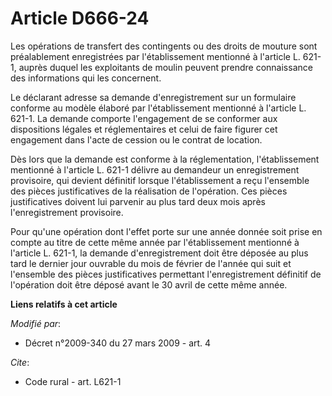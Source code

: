 # Article D666-24

Les opérations de transfert des contingents ou des droits de mouture sont préalablement enregistrées par l'établissement
mentionné à l'article L. 621-1, auprès duquel les exploitants de moulin peuvent prendre connaissance des informations qui les
concernent. 

Le déclarant adresse sa demande d'enregistrement sur un formulaire conforme au modèle élaboré par l'établissement mentionné à
l'article L. 621-1. La demande comporte l'engagement de se conformer aux dispositions légales et réglementaires et celui de
faire figurer cet engagement dans l'acte de cession ou le contrat de location. 

Dès lors que la demande est conforme à la réglementation, l'établissement mentionné à l'article L. 621-1 délivre au demandeur
un enregistrement provisoire, qui devient définitif lorsque l'établissement a reçu l'ensemble des pièces justificatives de la
réalisation de l'opération. Ces pièces justificatives doivent lui parvenir au plus tard deux mois après l'enregistrement
provisoire. 

Pour qu'une opération dont l'effet porte sur une année donnée soit prise en compte au titre de cette même année par
l'établissement mentionné à l'article L. 621-1, la demande d'enregistrement doit être déposée au plus tard le dernier jour
ouvrable du mois de février de l'année qui suit et l'ensemble des pièces justificatives permettant l'enregistrement définitif
de l'opération doit être déposé avant le 30 avril de cette même année.

**Liens relatifs à cet article**

_Modifié par_:

  - Décret n°2009-340 du 27 mars 2009 - art. 4

_Cite_:

  - Code rural - art. L621-1
